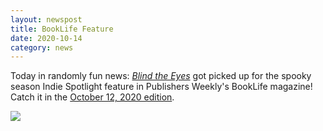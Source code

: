 ```yaml
---
layout: newspost
title: BookLife Feature
date: 2020-10-14
category: news
---
```


Today in randomly fun news: [*Blind the Eyes*](https://books2read.com/blindtheeyes) got picked up for the spooky season Indie Spotlight feature in Publishers Weekly's BookLife magazine! Catch it in the [October 12, 2020 edition](https://www.digitalpwselect.com/pwselect/booklife_october_12__2020/MobilePagedReplica.action?utm_source=newsletter&utm_medium=email&utm_campaign=TXPWSE201014002&utm_content=gtxcel&pm=2&folio=78#pg4).

<a href="https://www.digitalpwselect.com/pwselect/booklife_october_12__2020/MobilePagedReplica.action?utm_source=newsletter&utm_medium=email&utm_campaign=TXPWSE201014002&utm_content=gtxcel&pm=2&folio=78#pg4" target="_blank"><img style="width=95%;" src="https://pbs.twimg.com/media/EkTUhABVcAEgt9R?format=jpg&name=large"></a>
